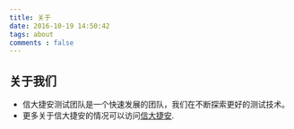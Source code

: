 ```yaml
---
title: 关于
date: 2016-10-19 14:50:42
tags: about
comments : false
---
```


## 关于我们

- 信大捷安测试团队是一个快速发展的团队，我们在不断探索更好的测试技术。
- 更多关于信大捷安的情况可以访问[信大捷安](http://www.xdja.com/pluto/portal).